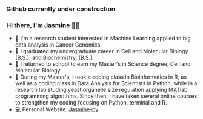 ### Github currently under construction

### Hi there, I'm Jasmine 👋🏾

- 👔   I'm a research student interested in Machine Learning applied to big data analysis in Cancer Genomics.
- 🎒   I graduated my undergraduate career in Cell and Molecular Biology (B.S.), and Biochemistry, (B.S.). 
- 🎒   I returned to school to earn my Master's in Science degree, Cell and Molecular Biology.
- 🎒   During my Master's, I took a coding class in Bioinformatics in R, as well as a coding class in Data Analysis for Scientists in Python, while in a research lab studing yeast organelle size regulation applying MATlab programming algorithms. Since then, I have taken several online courses to strengthen my coding focusing on Python, terminal and R.
- 💻   Personal Website: <a href="https://Jasmine-py.github.io/" target="_new">Jasmine-py</a>

<!--
**Jasmine-py/Jasmine-py** is a ✨ _special_ ✨ repository because its `README.md` (this file) appears on your GitHub profile.


### Hi there, I'm Jasmine 👋🏾

- 👔   I'm a research student interested in Machine Learning applied to big data analysis in Cancer Genomics.
- 🎒   I graduated my undergraduate career in Cell and Molecular Biology (B.S.), and Biochemistry, (B.S.), both at San Francisco State University (SFSU). I returned to school to earn my Master's in Science degree, Cell and Molecular Biology, also at SFSU. During my Master's, I took a coding class in Bioinformatics in R, as well as a coding class in Data Analysis for Scientists in Python, while in a research lab studing yeast organelle size regulation applying MATlab programming algorithms. Since then, I have taken several online courses to strengthen my coding focusing on Python, terminal and R.
- 💻   Personal Website: <a href="https://Jasmine-py.github.io/" target="_new">Jasmine-py</a>



